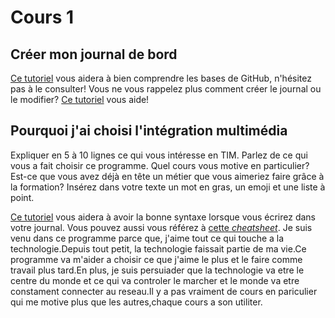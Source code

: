 # Cours 1
## Créer mon journal de bord
[Ce tutoriel](https://guides.github.com/activities/hello-world/) vous aidera à bien comprendre les bases de GitHub, n'hésitez pas à le consulter!
Vous ne vous rappelez plus comment créer le journal ou le modifier? [Ce tutoriel](https://youtu.be/lX3bpuLK_Sg) vous aide! 

## Pourquoi j'ai choisi l'intégration multimédia
Expliquer en 5 à 10 lignes ce qui vous intéresse en TIM. Parlez de ce qui vous a fait choisir ce programme. Quel cours vous motive en particulier? Est-ce que vous avez déjà en tête un métier que vous aimeriez faire grâce à la formation? Insérez dans votre texte un mot en gras, un emoji et une liste à point. 

[Ce tutoriel](https://guides.github.com/features/mastering-markdown/) vous aidera à avoir la bonne syntaxe lorsque vous écrirez dans votre journal. Vous pouvez aussi vous référez à [cette *cheatsheet*](https://github.com/tchapi/markdown-cheatsheet/blob/master/README.md). 
Je suis venu dans ce programme parce que, j'aime tout ce qui touche a la technologie.Depuis tout petit, la technologie faissait partie de ma vie.Ce programme va m'aider a choisir ce que j'aime le plus et le faire comme travail plus tard.En plus, je suis persuiader que la technologie va etre le centre du monde et ce qui va controler le 
marcher et le monde va etre constament connecter au reseau.Il y a pas vraiment de cours en pariculier qui me motive plus que les autres,chaque cours a son utiliter.

